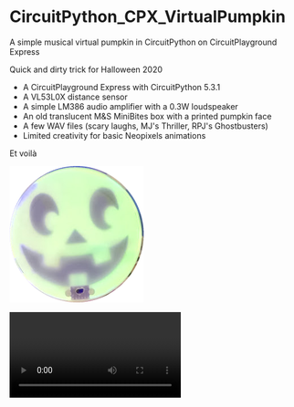 # CircuitPython_CPX_VirtualPumpkin
A simple musical virtual pumpkin in CircuitPython on CircuitPlayground Express

Quick and dirty trick for Halloween 2020
- A CircuitPlayground Express with CircuitPython 5.3.1
- A VL53L0X distance sensor
- A simple LM386 audio amplifier with a 0.3W loudspeaker
- An old translucent M&S MiniBites box with a printed pumpkin face
- A few WAV files (scary laughs, MJ's Thriller, RPJ's Ghostbusters)
- Limited creativity for basic Neopixels animations

Et voilà

![greenish photo](https://raw.githubusercontent.com/barbudor/CircuitPython_CPX_VirtualPumpkin/main/images/green.png "Greenish photo")

<video controls src="https://raw.githubusercontent.com/barbudor/CircuitPython_CPX_VirtualPumpkin/main/images/video.mp4">a video</video>
